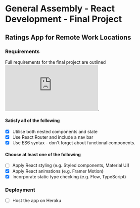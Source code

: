 # General Assembly - React Development - Final Project

## Ratings App for Remote Work Locations

### Requirements

Full requirements for the final project are outlined ![here](https://git.generalassemb.ly/rctr02anz/classwork/blob/master/slides/week4/06-final-project-prompt.md).

#### Satisfy all of the following

- [x] Utilise both nested components and state
- [x] Use React Router and include a nav bar
- [x] Use ES6 syntax - don't forget about functional components.

#### Choose at least one of the following

- [ ] Apply React styling (e.g. Styled components, Material UI)
- [x] Apply React animations (e.g. Framer Motion)
- [x] Incorporate static type checking (e.g. Flow, TypeScript)

### Deployment

- [ ] Host the app on Heroku
